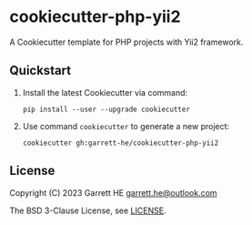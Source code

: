 # cookiecutter-php-yii2

A Cookiecutter template for PHP projects with Yii2 framework.

## Quickstart

1. Install the latest Cookiecutter via command:
    ```
    pip install --user --upgrade cookiecutter
    ```

2. Use command `cookiecutter` to generate a new project:
    ```
    cookiecutter gh:garrett-he/cookiecutter-php-yii2
    ```

## License

Copyright (C) 2023 Garrett HE <garrett.he@outlook.com>

The BSD 3-Clause License, see [LICENSE](./LICENSE).
